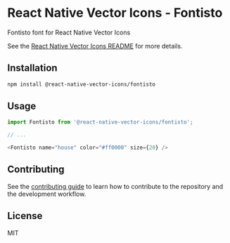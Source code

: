 # React Native Vector Icons - Fontisto

Fontisto font for React Native Vector Icons

See the [React Native Vector Icons README](../../README.md) for more details.

## Installation

```sh
npm install @react-native-vector-icons/fontisto
```

## Usage

```js
import Fontisto from '@react-native-vector-icons/fontisto';

// ...

<Fontisto name="house" color="#ff0000" size={20} />
```

## Contributing

See the [contributing guide](../../CONTRIBUTING.md) to learn how to contribute to the repository and the development workflow.

## License

MIT
